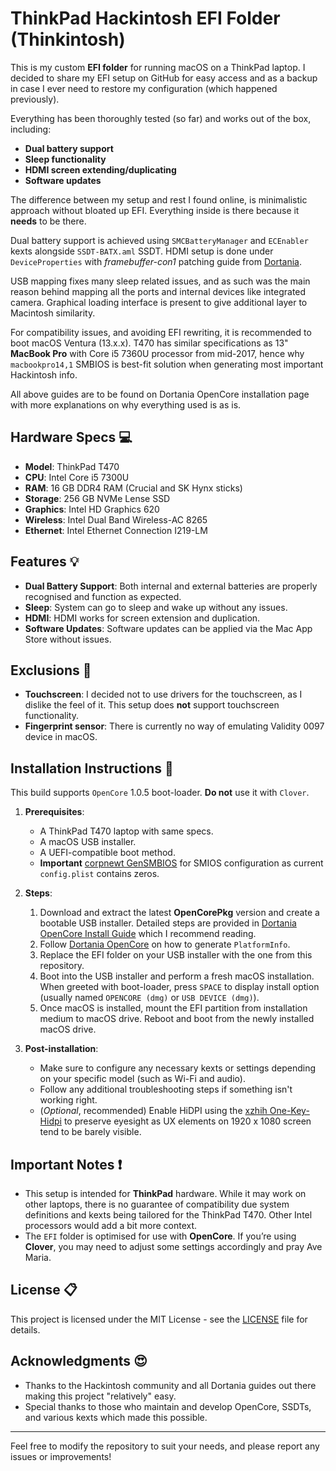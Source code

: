 # ThinkPad Hackintosh EFI Folder (Thinkintosh)

This is my custom **EFI folder** for running macOS on a ThinkPad laptop. I decided to share my EFI setup on GitHub for easy access and as a backup in case I ever need to restore my configuration (which happened previously). 

Everything has been thoroughly tested (so far) and works out of the box, including:
- **Dual battery support**
- **Sleep functionality**
- **HDMI screen extending/duplicating**
- **Software updates**

The difference between my setup and rest I found online, is minimalistic approach without bloated up EFI. Everything inside is there because it **needs** to be there.

Dual battery support is achieved using `SMCBatteryManager` and `ECEnabler` kexts alongside `SSDT-BATX.aml` SSDT. HDMI setup is done under `DeviceProperties` with *framebuffer-con1* patching guide from [Dortania](https://dortania.github.io/OpenCore-Install-Guide/config-laptop.plist/kaby-lake.html#deviceproperties$0).

USB mapping fixes many sleep related issues, and as such was the main reason behind mapping all the ports and internal devices like integrated camera. Graphical loading interface is present to give additional layer to Macintosh similarity.

For compatibility issues, and avoiding EFI rewriting, it is recommended to boot macOS Ventura (13.x.x). T470 has similar specifications as 13" **MacBook Pro** with Core i5 7360U processor from mid-2017, hence why `macbookpro14,1` SMBIOS is best-fit solution when generating most important Hackintosh info.

All above guides are to be found on Dortania OpenCore installation page with more explanations on why everything used is as is.

## Hardware Specs :computer:

- **Model**: ThinkPad T470
- **CPU**: Intel Core i5 7300U
- **RAM**: 16 GB DDR4 RAM (Crucial and SK Hynx sticks)
- **Storage**: 256 GB NVMe Lense SSD
- **Graphics**: Intel HD Graphics 620
- **Wireless**: Intel Dual Band Wireless-AC 8265
- **Ethernet**: Intel Ethernet Connection I219-LM
  
## Features :bulb:

- **Dual Battery Support**: Both internal and external batteries are properly recognised and function as expected.
- **Sleep**: System can go to sleep and wake up without any issues.
- **HDMI**: HDMI works for screen extension and duplication.
- **Software Updates**: Software updates can be applied via the Mac App Store without issues.

## Exclusions :no_entry_sign:

- **Touchscreen**: I decided not to use drivers for the touchscreen, as I dislike the feel of it. This setup does **not** support touchscreen functionality.
- **Fingerprint sensor**: There is currently no way of emulating Validity 0097 device in macOS.

## Installation Instructions :pushpin:

This build supports `OpenCore` 1.0.5 boot-loader. **Do not** use it with `Clover`.

1. **Prerequisites**:
   - A ThinkPad T470 laptop with same specs.
   - A macOS USB installer.
   - A UEFI-compatible boot method.
   - **Important** [corpnewt GenSMBIOS](https://github.com/corpnewt/GenSMBIOS) for SMIOS configuration as current `config.plist` contains zeros.

2. **Steps**:
   1. Download and extract the latest **OpenCorePkg** version and create a bootable USB installer. Detailed steps are provided in [Dortania OpenCore Install Guide](https://dortania.github.io/OpenCore-Install-Guide/prerequisites.html) which I recommend reading.
   2. Follow [Dortania OpenCore](https://dortania.github.io/OpenCore-Install-Guide/config-laptop.plist/kaby-lake.html#platforminfo) on how to generate `PlatformInfo`.
   3. Replace the EFI folder on your USB installer with the one from this repository.
   4. Boot into the USB installer and perform a fresh macOS installation. When greeted with boot-loader, press `SPACE` to display install option (usually named `OPENCORE (dmg)` or `USB DEVICE (dmg)`).
   5. Once macOS is installed, mount the EFI partition from installation medium to macOS drive. Reboot and boot from the newly installed macOS drive.

3. **Post-installation**:
   - Make sure to configure any necessary kexts or settings depending on your specific model (such as Wi-Fi and audio).
   - Follow any additional troubleshooting steps if something isn't working right.
   - (*Optional*, recommended) Enable HiDPI using the [xzhih One-Key-Hidpi](https://github.com/xzhih/one-key-hidpi) to preserve eyesight as UX elements on 1920 x 1080 screen tend to be barely visible.

## Important Notes :heavy_exclamation_mark:

- This setup is intended for **ThinkPad** hardware. While it may work on other laptops, there is no guarantee of compatibility due system definitions and kexts being tailored for the ThinkPad T470. Other Intel processors would add a bit more context.
- The `EFI` folder is optimised for use with **OpenCore**. If you’re using **Clover**, you may need to adjust some settings accordingly and pray Ave Maria.

## License :clipboard:

This project is licensed under the MIT License - see the [LICENSE](LICENSE) file for details.

## Acknowledgments :heart_eyes:

- Thanks to the Hackintosh community and all Dortania guides out there making this project "relatively" easy.
- Special thanks to those who maintain and develop OpenCore, SSDTs, and various kexts which made this possible.

---

Feel free to modify the repository to suit your needs, and please report any issues or improvements!
